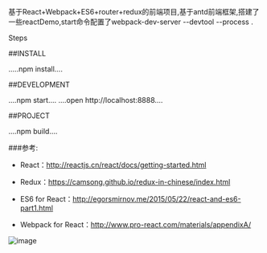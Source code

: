 基于React+Webpack+ES6+router+redux的前端项目,基于antd前端框架,搭建了一些reactDemo,start命令配置了webpack-dev-server --devtool --process .

Steps

##INSTALL

.....npm install....

##DEVELOPMENT

....npm start....
....open http://localhost:8888....

##PROJECT

....npm build....

###参考:
* React：<http://reactjs.cn/react/docs/getting-started.html>

* Redux：<https://camsong.github.io/redux-in-chinese/index.html>

* ES6 for React：<http://egorsmirnov.me/2015/05/22/react-and-es6-part1.html>

* Webpack for React：<http://www.pro-react.com/materials/appendixA/>

![image](https://github.com/TrickeryLai/ReactProjects/blob/master/images/food_01.jpg)
